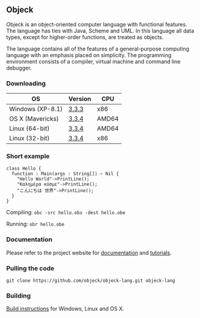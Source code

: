 ## Objeck
Objeck is an object-oriented computer language with functional features. The language has ties with Java, Scheme and UML. In this language all data types, except for higher-order functions, are treated as objects.

The language contains all of the features of a general-purpose computing language with an emphasis placed on simplicity. The programming environment consists of a compiler, virtual machine and command line debugger.

### Downloading

OS	| Version |	CPU
----|---------|-----
Windows (XP-8.1) | [3.3.3](http://sourceforge.net/projects/objeck-lang/files/binaries/objeck_r3.3.4_0_win32.msi/download) | x86
OS X (Mavericks) | [3.3.4](http://sourceforge.net/projects/objeck-lang/files/binaries/objeck_r3.3.4_0_osx.tgz/download) | AMD64
Linux (64-bit) | [3.3.4](http://sourceforge.net/projects/objeck-lang/files/binaries/objeck_r3.3.4_0_linux64.tgz/download) | AMD64
Linux (32-bit) | [3.3.4](http://sourceforge.net/projects/objeck-lang/files/binaries/objeck_r3.3.4_0_linux32.tgz/download) | x86

### Short example
```objeck
class Hello {
  function : Main(args : String[]) ~ Nil {
    "Hello World"->PrintLine();
    "Καλημέρα κόσμε"->PrintLine();
    "こんにちは 世界"->PrintLine();
  }
}
```

Compiling: ```obc -src hello.obs -dest hello.obe```

Running: ```obr hello.obe```

### Documentation
Please refer to the project website for [documentation](http://www.objeck.org/documentation/) and [tutorials](http://www.objeck.org/tutorial/).

### Pulling the code
```git clone https://github.com/objeck/objeck-lang.git objeck-lang```

### Building
[Build instructions](http://www.objeck.org/developers/) for Windows, Linux and OS X. 


